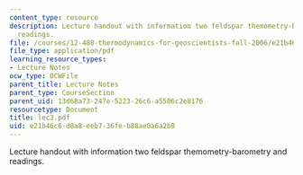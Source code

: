 ```yaml
---
content_type: resource
description: Lecture handout with information two feldspar themometry-barometry and
  readings.
file: /courses/12-480-thermodynamics-for-geoscientists-fall-2006/e21b46c6d8a8eeb736feb88ae0a6a2b8_lec3.pdf
file_type: application/pdf
learning_resource_types:
- Lecture Notes
ocw_type: OCWFile
parent_title: Lecture Notes
parent_type: CourseSection
parent_uid: 13d68a73-247e-5223-26c6-a5506c2e8176
resourcetype: Document
title: lec3.pdf
uid: e21b46c6-d8a8-eeb7-36fe-b88ae0a6a2b8
---
```

Lecture handout with information two feldspar themometry-barometry and readings.

